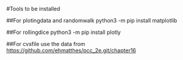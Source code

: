 #Tools to be installed

##For plotingdata and randomwalk
python3 -m pip install matplotlib

##For rollingdice
python3 -m pip install plotly

##For cvsfile
use the data from https://github.com/ehmatthes/pcc_2e.git/chapter16
